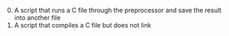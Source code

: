 0. A script that runs a C file through the preprocessor and save the result into another file
1. A script that compiles a C file but does not link
